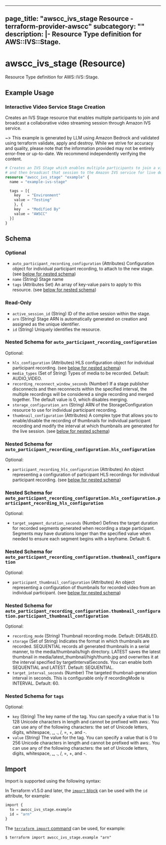 
---
page_title: "awscc_ivs_stage Resource - terraform-provider-awscc"
subcategory: ""
description: |-
  Resource Type definition for AWS::IVS::Stage.
---

# awscc_ivs_stage (Resource)

Resource Type definition for AWS::IVS::Stage.

## Example Usage

### Interactive Video Service Stage Creation

Creates an IVS Stage resource that enables multiple participants to join and broadcast a collaborative video streaming session through Amazon IVS service.

~> This example is generated by LLM using Amazon Bedrock and validated using terraform validate, apply and destroy. While we strive for accuracy and quality, please note that the information provided may not be entirely error-free or up-to-date. We recommend independently verifying the content.

```terraform
# Creates an IVS Stage which enables multiple participants to join a video streaming session 
# and then broadcast that session to the Amazon IVS service for live delivery.
resource "awscc_ivs_stage" "example" {
  name = "example-ivs-stage"

  tags = [{
    key   = "Environment"
    value = "Testing"
    }, {
    key   = "Modified By"
    value = "AWSCC"
  }]
}
```

<!-- schema generated by tfplugindocs -->
## Schema

### Optional

- `auto_participant_recording_configuration` (Attributes) Configuration object for individual participant recording, to attach to the new stage. (see [below for nested schema](#nestedatt--auto_participant_recording_configuration))
- `name` (String) Stage name
- `tags` (Attributes Set) An array of key-value pairs to apply to this resource. (see [below for nested schema](#nestedatt--tags))

### Read-Only

- `active_session_id` (String) ID of the active session within the stage.
- `arn` (String) Stage ARN is automatically generated on creation and assigned as the unique identifier.
- `id` (String) Uniquely identifies the resource.

<a id="nestedatt--auto_participant_recording_configuration"></a>
### Nested Schema for `auto_participant_recording_configuration`

Optional:

- `hls_configuration` (Attributes) HLS configuration object for individual participant recording. (see [below for nested schema](#nestedatt--auto_participant_recording_configuration--hls_configuration))
- `media_types` (Set of String) Types of media to be recorded. Default: AUDIO_VIDEO.
- `recording_reconnect_window_seconds` (Number) If a stage publisher disconnects and then reconnects within the specified interval, the multiple recordings will be considered a single recording and merged together. The default value is 0, which disables merging.
- `storage_configuration_arn` (String) ARN of the StorageConfiguration resource to use for individual participant recording.
- `thumbnail_configuration` (Attributes) A complex type that allows you to enable/disable the recording of thumbnails for individual participant recording and modify the interval at which thumbnails are generated for the live session. (see [below for nested schema](#nestedatt--auto_participant_recording_configuration--thumbnail_configuration))

<a id="nestedatt--auto_participant_recording_configuration--hls_configuration"></a>
### Nested Schema for `auto_participant_recording_configuration.hls_configuration`

Optional:

- `participant_recording_hls_configuration` (Attributes) An object representing a configuration of participant HLS recordings for individual participant recording. (see [below for nested schema](#nestedatt--auto_participant_recording_configuration--hls_configuration--participant_recording_hls_configuration))

<a id="nestedatt--auto_participant_recording_configuration--hls_configuration--participant_recording_hls_configuration"></a>
### Nested Schema for `auto_participant_recording_configuration.hls_configuration.participant_recording_hls_configuration`

Optional:

- `target_segment_duration_seconds` (Number) Defines the target duration for recorded segments generated when recording a stage participant. Segments may have durations longer than the specified value when needed to ensure each segment begins with a keyframe. Default: 6.



<a id="nestedatt--auto_participant_recording_configuration--thumbnail_configuration"></a>
### Nested Schema for `auto_participant_recording_configuration.thumbnail_configuration`

Optional:

- `participant_thumbnail_configuration` (Attributes) An object representing a configuration of thumbnails for recorded video from an individual participant. (see [below for nested schema](#nestedatt--auto_participant_recording_configuration--thumbnail_configuration--participant_thumbnail_configuration))

<a id="nestedatt--auto_participant_recording_configuration--thumbnail_configuration--participant_thumbnail_configuration"></a>
### Nested Schema for `auto_participant_recording_configuration.thumbnail_configuration.participant_thumbnail_configuration`

Optional:

- `recording_mode` (String) Thumbnail recording mode. Default: DISABLED.
- `storage` (Set of String) Indicates the format in which thumbnails are recorded. SEQUENTIAL records all generated thumbnails in a serial manner, to the media/thumbnails/high directory. LATEST saves the latest thumbnail in media/latest_thumbnail/high/thumb.jpg and overwrites it at the interval specified by targetIntervalSeconds. You can enable both SEQUENTIAL and LATEST. Default: SEQUENTIAL.
- `target_interval_seconds` (Number) The targeted thumbnail-generation interval in seconds. This is configurable only if recordingMode is INTERVAL. Default: 60.




<a id="nestedatt--tags"></a>
### Nested Schema for `tags`

Optional:

- `key` (String) The key name of the tag. You can specify a value that is 1 to 128 Unicode characters in length and cannot be prefixed with aws:. You can use any of the following characters: the set of Unicode letters, digits, whitespace, _, ., /, =, +, and -.
- `value` (String) The value for the tag. You can specify a value that is 0 to 256 Unicode characters in length and cannot be prefixed with aws:. You can use any of the following characters: the set of Unicode letters, digits, whitespace, _, ., /, =, +, and -.

## Import

Import is supported using the following syntax:

In Terraform v1.5.0 and later, the [`import` block](https://developer.hashicorp.com/terraform/language/import) can be used with the `id` attribute, for example:

```terraform
import {
  to = awscc_ivs_stage.example
  id = "arn"
}
```

The [`terraform import` command](https://developer.hashicorp.com/terraform/cli/commands/import) can be used, for example:

```shell
$ terraform import awscc_ivs_stage.example "arn"
```
